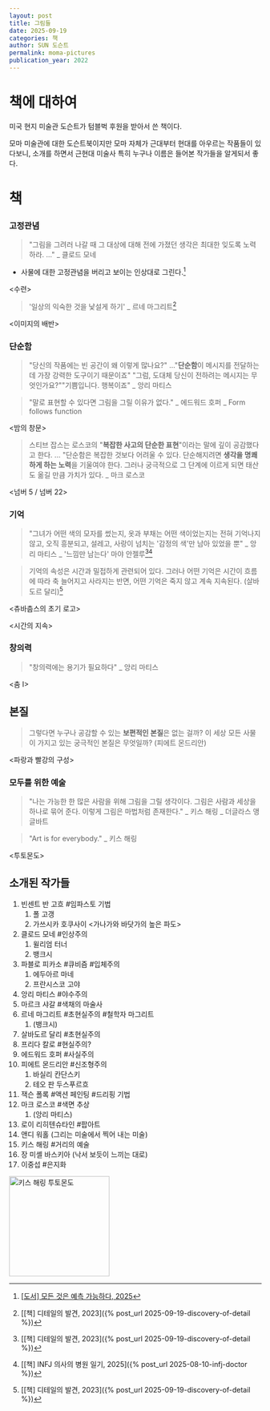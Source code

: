 ```yaml
---
layout: post
title: 그림들
date: 2025-09-19
categories: 책
author: SUN 도슨트
permalink: moma-pictures
publication_year: 2022
---
```


# 책에 대하여

미국 현지 미술관 도슨트가 텀블벅 후원을 받아서 쓴 책이다.

모마 미술관에 대한 도슨트북이지만 모마 자체가 근대부터 현대를 아우르는 작품들이 있다보니, 소개를 하면서 근현대 미술사 특히 누구나 이름은 들어본 작가들을 알게되서 좋다.

# 책

### 고정관념

> "그림을 그려러 나갈 때 그 대상에 대해 전에 가졌던 생각은 최대한 잊도록 노력하라. ..." _ 클로드 모네

- 사물에 대한 고정관념을 버리고 보이는 인상대로 그린다.[^1]

\<수련\>

> '일상의 익숙한 것을 낯설게 하기' _ 르네 마그리트[^2]

\<이미지의 배반\>

### 단순함

> "당신의 작품에는 빈 공간이 왜 이렇게 많나요?"
​...
​"<emphasis><b>단순함</b>이 메시지를 전달하는 데 가장 강력한 도구이기 때문이죠</emphasis>"
​"그럼, 도대체 당신이 전하려는 메시지는 무엇인가요?"
​"기쁨입니다. 행복이죠" _ 앙리 마티스

> "말로 표현할 수 있다면 그림을 그릴 이유가 없다." _ 에드워드 호퍼 _ Form follows function

\<밤의 창문\>

> 스티브 잡스는 로스코의 "**<emphasis>복잡한 사고의 단순한 표현</emphasis>**"이라는 말에 깊이 공감했다고 한다. ... "단순함은 복잡한 것보다 어려울 수 있다. 단순해지려면 **생각을 명쾌하게 하는 노력**을 기울여야 한다. 그러나 궁극적으로 그 단계에 이르게 되면 태산도 옮길 만큼 가치가 있다. _ 마크 로스코

\<넘버 5 / 넘버 22\>

### 기억

> "그녀가 어떤 색의 모자를 썼는지, 옷과 부채는 어떤 색이었는지는 전혀 기억나지 않고, 오직 흥분되고, 설레고, 사랑이 넘치는 '감정의 색'만 남아 있었을 뿐" _ 앙리 마티스 _ '느낌만 남는다' 마야 안젤루[^2][^3]

> 기억의 속성은 시간과 밀접하게 관련되어 있다. 그러나 어떤 기억은 시간이 흐름에 따라 축 늘어지고 사라지는 반면, 어떤 기억은 죽지 않고 계속 지속된다. (살바도르 달리)[^2]

\<츄바춥스의 초기 로고\>

\<시간의 지속\>

### 창의력

> "창의력에는 용기가 필요하다" _ 앙리 마티스

\<춤 I\>

## 본질

> 그렇다면 누구나 공감할 수 있는 **보편적인 본질**은 없는 걸까? 이 세상 모든 사물이 가지고 있는 궁극적인 본질은 무엇일까? (피에트 몬드리안)

\<파랑과 빨강의 구성\>

### 모두를 위한 예술

> "나는 가능한 한 많은 사람을 위해 그림을 그릴 생각이다. 그림은 사람과 세상을 하나로 묶어 준다. 이렇게 그림은 마법처럼 존재한다." _ 키스 해링 _ 더글라스 앵글바트

> "Art is for everybody." _ 키스 해링

\<투토몬도\>


## 소개된 작가들

1. 빈센트 반 고흐 #임파스토 기법
    1. 폴 고갱
    2. 가쓰시카 호쿠사이 \<가나가와 바닷가의 높은 파도\>
2. 클로드 모네 #인상주의
    1. 윌리엄 터너
    2. 뱅크시
3. 파블로 피카소 #큐비즘 #입체주의
    1. 에두아르 마네
    2. 프란시스코 고야
4. 앙리 마티스 #야수주의
5. 마르크 샤갈 #색채의 마술사
6. 르네 마그리트 #초현실주의 #철학자 마그리트
    1. (뱅크시)
7. 살바도르 달리 #초현실주의
8. 프리다 칼로 #현실주의?
9. 에드워드 호퍼 #사실주의
10. 피에트 몬드리안 #신조형주의
    1. 바실리 칸단스키
    2. 테오 판 두스푸르흐
11. 잭슨 폴록 #액션 페인팅 #드리핑 기법
12. 마크 로스코 #색면 추상
    1. (앙리 마티스)
13. 로이 리히텐슈타인 #팝아트
14. 앤디 워홀 (그리는 미술에서 찍어 내는 미술)
15. 키스 해링 #거리의 예술
16. 장 미셸 바스키아 (낙서 보듯이 느끼는 대로)
17. 이중섭 #은지화


<img src="../assets/images/tuttomondo.jpg" alt="키스 해링 투토몬도" width="200" />

[^1]: [[도서] 모든 것은 예측 가능하다, 2025](https://product.kyobobook.co.kr/detail/S000215101862)
[^2]: [[책] 디테일의 발견, 2023]({% post_url 2025-09-19-discovery-of-detail %})
[^3]: [[책] INFJ 의사의 병원 일기, 2025]({% post_url 2025-08-10-infj-doctor %})
